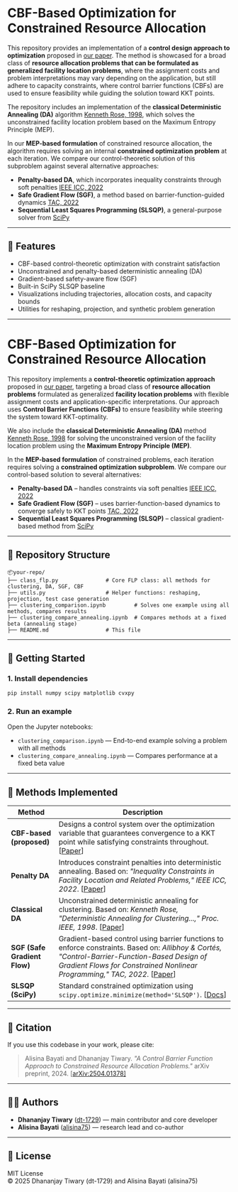 # CBF-Based Optimization for Constrained Resource Allocation

This repository provides an implementation of a **control design approach to optimization** proposed in [our paper](https://arxiv.org/abs/2504.01378). The method is showcased for a broad class of **resource allocation problems that can be formulated as generalized facility location problems**, where the assignment costs and problem interpretations may vary depending on the application, but still adhere to capacity constraints, where control barrier functions (CBFs) are used to ensure feasibility while guiding the solution toward KKT points.

The repository includes an implementation of the **classical Deterministic Annealing (DA)** algorithm [Kenneth Rose, 1998](https://doi.org/10.1109/5.726788), which solves the unconstrained facility location problem based on the Maximum Entropy Principle (MEP).

In our **MEP-based formulation** of constrained resource allocation, the algorithm requires solving an internal **constrained optimization problem** at each iteration. We compare our control-theoretic solution of this subproblem against several alternative approaches:

- **Penalty-based DA**, which incorporates inequality constraints through soft penalties [IEEE ICC, 2022](https://ieeexplore.ieee.org/abstract/document/10093253)
- **Safe Gradient Flow (SGF)**, a method based on barrier-function-guided dynamics [TAC, 2022](https://doi.org/10.1109/TAC.2022.3200517)
- **Sequential Least Squares Programming (SLSQP)**, a general-purpose solver from [SciPy](https://docs.scipy.org/doc/scipy/reference/generated/scipy.optimize.minimize.html)

---

## 🔧 Features

- CBF-based control-theoretic optimization with constraint satisfaction
- Unconstrained and penalty-based deterministic annealing (DA)
- Gradient-based safety-aware flow (SGF)
- Built-in SciPy SLSQP baseline
- Visualizations including trajectories, allocation costs, and capacity bounds
- Utilities for reshaping, projection, and synthetic problem generation

---

# CBF-Based Optimization for Constrained Resource Allocation

This repository implements a **control-theoretic optimization approach** proposed in [our paper](https://arxiv.org/abs/2504.01378), targeting a broad class of **resource allocation problems** formulated as generalized **facility location problems** with flexible assignment costs and application-specific interpretations. Our approach uses **Control Barrier Functions (CBFs)** to ensure feasibility while steering the system toward KKT-optimality.

We also include the **classical Deterministic Annealing (DA)** method [Kenneth Rose, 1998](https://doi.org/10.1109/5.726788) for solving the unconstrained version of the facility location problem using the **Maximum Entropy Principle (MEP)**.

In the **MEP-based formulation** of constrained problems, each iteration requires solving a **constrained optimization subproblem**. We compare our control-based solution to several alternatives:

- **Penalty-based DA** – handles constraints via soft penalties [IEEE ICC, 2022](https://ieeexplore.ieee.org/abstract/document/10093253)
- **Safe Gradient Flow (SGF)** – uses barrier-function-based dynamics to converge safely to KKT points [TAC, 2022](https://ieeexplore.ieee.org/document/10224270)
- **Sequential Least Squares Programming (SLSQP)** – classical gradient-based method from [SciPy](https://docs.scipy.org/doc/scipy/reference/generated/scipy.optimize.minimize.html)

---

## 📁 Repository Structure

```
📦your-repo/
├── class_flp.py               # Core FLP class: all methods for clustering, DA, SGF, CBF
├── utils.py                   # Helper functions: reshaping, projection, test case generation
├── clustering_comparison.ipynb         # Solves one example using all methods, compares results
├── clustering_compare_annealing.ipynb  # Compares methods at a fixed beta (annealing stage)
├── README.md                  # This file
```

---

## 🚀 Getting Started

### 1. Install dependencies

```bash
pip install numpy scipy matplotlib cvxpy
```

### 2. Run an example

Open the Jupyter notebooks:

- `clustering_comparison.ipynb` — End-to-end example solving a problem with all methods
- `clustering_compare_annealing.ipynb` — Compares performance at a fixed beta value

---

## 🧠 Methods Implemented

| Method                       | Description                                                                                                                                                                                                                                                           |
| ---------------------------- | --------------------------------------------------------------------------------------------------------------------------------------------------------------------------------------------------------------------------------------------------------------------- |
| **CBF-based (proposed)**     | Designs a control system over the optimization variable that guarantees convergence to a KKT point while satisfying constraints throughout. [[Paper](https://arxiv.org/abs/2504.01378)]                                                                               |
| **Penalty DA**               | Introduces constraint penalties into deterministic annealing. Based on: *"Inequality Constraints in Facility Location and Related Problems," IEEE ICC, 2022*. [[Paper](https://ieeexplore.ieee.org/abstract/document/10093253)]                                       |
| **Classical DA**             | Unconstrained deterministic annealing for clustering. Based on: *Kenneth Rose, "Deterministic Annealing for Clustering...," Proc. IEEE, 1998*. [[Paper](https://doi.org/10.1109/5.726788)]                                                                            |
| **SGF (Safe Gradient Flow)** | Gradient-based control using barrier functions to enforce constraints. Based on: *Allibhoy & Cortés, "Control-Barrier-Function-Based Design of Gradient Flows for Constrained Nonlinear Programming," TAC, 2022*. [[Paper](https://doi.org/10.1109/TAC.2022.3200517)] |
| **SLSQP (SciPy)**            | Standard constrained optimization using `scipy.optimize.minimize(method='SLSQP')`. [[Docs](https://docs.scipy.org/doc/scipy/reference/generated/scipy.optimize.minimize.html)]                                                                                        |

---

## 📝 Citation

If you use this codebase in your work, please cite:

> Alisina Bayati and Dhananjay Tiwary. *"A Control Barrier Function Approach to Constrained Resource Allocation Problems."* arXiv preprint, 2024. [[arXiv:2504.01378\]](https://arxiv.org/abs/2504.01378)

---

## 👨‍💻 Authors

- **Dhananjay Tiwary** ([dt-1729](https://github.com/dt-1729)) — main contributor and core developer
- **Alisina Bayati** ([alisina75](https://github.com/alisina75)) — research lead and co-author

---

## 📜 License

MIT License\
© 2025 Dhananjay Tiwary (dt-1729) and Alisina Bayati (alisina75)











